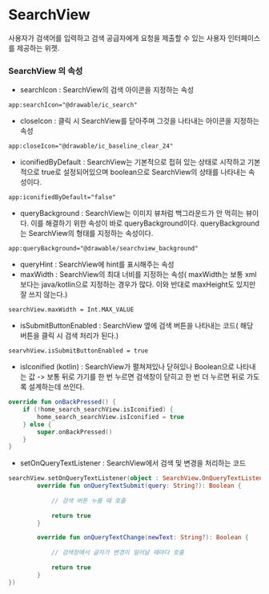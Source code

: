 # SearchView
사용자가 검색어를 입력하고 검색 공급자에게 요청을 제출할 수 있는 사용자 인터페이스를 제공하는 위젯.

### SearchView 의 속성
* searchIcon : SearchView의 검색 아이콘을 지정하는 속성
```
app:searchIcon="@drawable/ic_search"
```
* closeIcon : 클릭 시 SearchView를 닫아주며 그것을 나타내는 아이콘을 지정하는 속성
```
app:closeIcon="@drawable/ic_baseline_clear_24"
```
* iconifiedByDefault : SearchView는 기본적으로 접혀 있는 상태로 시작하고 기본적으로 true로 설정되어있으며 boolean으로 SearchView의 상태를 나타내는 속성이다.
```
app:iconifiedByDefault="false"
```
* queryBackground : SearchView는 이미지 뷰처럼 백그라운드가 안 먹히는 뷰이다. 이를 해결하기 위한 속성이 바로 queryBackground이다.
queryBackground는 SearchView의 형태를 지정하는 속성이다.
```
app:queryBackground="@drawable/searchview_background"
```
* queryHint : SearchView에 hint를 표시해주는 속성
* maxWidth : SearchView의 최대 너비를 지정하는 속성( maxWidth는 보통 xml 보다는 java/kotlin으로 지정하는 경우가 많다. 이와 반대로 maxHeight도 있지만 잘 쓰지 않는다.)
```
searchView.maxWidth = Int.MAX_VALUE
```
* isSubmitButtonEnabled : SearchView 옆에 검색 버튼을 나타내는 코드(
해당 버튼을 클릭 시 검색 처리가 된다.)
```
searvhView.isSubmitButtonEnabled = true
```
* isIconified (kotlin) : SearchView가 펼쳐져있나 닫혀있나 Boolean으로 나타내는 값 -> 보통 뒤로 가기를 한 번 누르면 검색창이 닫히고 한 번 더 누르면 뒤로 가도록 설계하는데 쓰인다.
```kotlin
override fun onBackPressed() {
    if (!home_search_searchView.isIconified) {
        home_search_searchView.isIconified = true
    } else {
        super.onBackPressed()
    }
}
```
* setOnQueryTextListener : SearchView에서 검색 및 변경을 처리하는 코드
```kotlin
searchView.setOnQueryTextListener(object : SearchView.OnQueryTextListener {
        override fun onQueryTextSubmit(query: String?): Boolean {
            
            // 검색 버튼 누를 때 호출
            
            return true
        }

        override fun onQueryTextChange(newText: String?): Boolean {
            
            // 검색창에서 글자가 변경이 일어날 때마다 호출
            
            return true
        }
})
```
